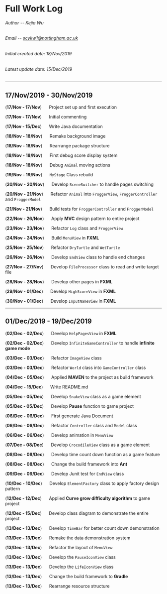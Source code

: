 # **Full Work Log**

###### Author -- Kejia Wu
###### Email -- scykw1@nottingham.ac.uk
###### Initial created date: 18/Nov/2019
###### Latest update date: 15/Dec/2019

----
## 17/Nov/2019 - 30/Nov/2019

(**17/Nov - 17/Nov**)&nbsp;&nbsp;&nbsp;&nbsp;&nbsp; Project set up and first execution 

(**17/Nov - 17/Nov**)&nbsp;&nbsp;&nbsp;&nbsp;&nbsp; Initial commenting

(**17/Nov - 15/Dec**)&nbsp;&nbsp;&nbsp;&nbsp;&nbsp; Write Java documentation

(**18/Nov - 18/Nov**)&nbsp;&nbsp;&nbsp;&nbsp;&nbsp; Remake background image

(**18/Nov - 18/Nov**)&nbsp;&nbsp;&nbsp;&nbsp;&nbsp; Rearrange package structure 

(**18/Nov - 18/Nov**)&nbsp;&nbsp;&nbsp;&nbsp;&nbsp; First debug score display system

(**18/Nov - 18/Nov**)&nbsp;&nbsp;&nbsp;&nbsp;&nbsp; Debug ```Animal``` moving actions

(**19/Nov - 19/Nov**)&nbsp;&nbsp;&nbsp;&nbsp;&nbsp; ```MyStage``` Class rebuild

(**20/Nov - 20/Nov**)&nbsp;&nbsp;&nbsp;&nbsp;&nbsp; Develop ```SceneSwitcher``` to handle pages switching

(**20/Nov - 21/Nov**)&nbsp;&nbsp;&nbsp;&nbsp;&nbsp; Refactor ```Animal``` into ```FroggerView```, ```FroggerController``` and ```FroggerModel```

(**21/Nov - 21/Nov**)&nbsp;&nbsp;&nbsp;&nbsp;&nbsp; Build tests for ```FroggerController``` and ```FroggerModel```

(**22/Nov - 26/Nov**)&nbsp;&nbsp;&nbsp;&nbsp;&nbsp; Apply **MVC** design pattern to entire project

(**23/Nov - 23/Nov**)&nbsp;&nbsp;&nbsp;&nbsp;&nbsp; Refactor ```Log``` class and ```FroggerView```

(**24/Nov - 24/Nov**)&nbsp;&nbsp;&nbsp;&nbsp;&nbsp; Build ```MenuView``` in **FXML**

(**25/Nov - 25/Nov**)&nbsp;&nbsp;&nbsp;&nbsp;&nbsp; Refactor ```DryTurtle``` and  ```WetTurtle```

(**26/Nov - 26/Nov**)&nbsp;&nbsp;&nbsp;&nbsp;&nbsp; Develop ```EndView``` class to handle end changes

(**27/Nov - 27/Nov**)&nbsp;&nbsp;&nbsp;&nbsp;&nbsp; Develop ```FileProcessor``` class to read and write target file

(**28/Nov - 28/Nov**)&nbsp;&nbsp;&nbsp;&nbsp;&nbsp; Develop other pages in **FXML**

(**29/Nov - 01/Dec**)&nbsp;&nbsp;&nbsp;&nbsp;&nbsp; Develop ```HighScoreView``` in **FXML**

(**30/Nov - 01/Dec**)&nbsp;&nbsp;&nbsp;&nbsp;&nbsp; Develop ```InputNameView``` in **FXML**

----
## 01/Dec/2019 - 19/Dec/2019

(**02/Dec - 02/Dec**)&nbsp;&nbsp;&nbsp;&nbsp;&nbsp; Develop ```HelpPagesView``` in **FXML**

(**02/Dec - 02/Dec**)&nbsp;&nbsp;&nbsp;&nbsp;&nbsp; Develop ```InfiniteGameController``` to handle **infinite game mode**

(**03/Dec - 03/Dec**)&nbsp;&nbsp;&nbsp;&nbsp;&nbsp; Refactor ```ImageView``` class

(**03/Dec - 03/Dec**)&nbsp;&nbsp;&nbsp;&nbsp;&nbsp; Refactor ```World``` class into ```GameController``` class

(**04/Dec - 05/Dec**)&nbsp;&nbsp;&nbsp;&nbsp;&nbsp; Applied **MAVEN** to the project as build framework

(**04/Dec - 15/Dec**)&nbsp;&nbsp;&nbsp;&nbsp;&nbsp; Write README.md

(**05/Dec - 05/Dec**)&nbsp;&nbsp;&nbsp;&nbsp;&nbsp; Develop ```SnakeView``` class as a game element

(**05/Dec - 05/Dec**)&nbsp;&nbsp;&nbsp;&nbsp;&nbsp; Develop **Pause** function to game project 

(**06/Dec - 06/Dec**)&nbsp;&nbsp;&nbsp;&nbsp;&nbsp; First generate Java Document

(**06/Dec - 06/Dec**)&nbsp;&nbsp;&nbsp;&nbsp;&nbsp; Refactor ```Controller``` class and ```Model``` class

(**06/Dec - 06/Dec**)&nbsp;&nbsp;&nbsp;&nbsp;&nbsp; Develop animation in ```MenuView``` 

(**07/Dec - 08/Dec**)&nbsp;&nbsp;&nbsp;&nbsp;&nbsp; Develop ```CrocodileView``` class as a game element

(**08/Dec - 08/Dec**)&nbsp;&nbsp;&nbsp;&nbsp;&nbsp; Develop time count down function as a game feature

(**08/Dec - 08/Dec**)&nbsp;&nbsp;&nbsp;&nbsp;&nbsp; Change the build framework into **Ant**

(**09/Dec - 09/Dec**)&nbsp;&nbsp;&nbsp;&nbsp;&nbsp; Develop Junit test for ```EndView``` class

(**10/Dec - 10/Dec**)&nbsp;&nbsp;&nbsp;&nbsp;&nbsp; Develop ```ElementFactory``` class to apply factory design pattern

(**12/Dec - 12/Dec**)&nbsp;&nbsp;&nbsp;&nbsp;&nbsp; Applied **Curve grow difficulty algorithm** to game project

(**12/Dec - 15/Dec**)&nbsp;&nbsp;&nbsp;&nbsp;&nbsp; Develop class diagram to demonstrate the entire project

(**13/Dec - 13/Dec**)&nbsp;&nbsp;&nbsp;&nbsp;&nbsp; Develop ```TimeBar``` for better count down demonstration

(**13/Dec - 13/Dec**)&nbsp;&nbsp;&nbsp;&nbsp;&nbsp; Remake the data demonstration system

(**13/Dec - 13/Dec**)&nbsp;&nbsp;&nbsp;&nbsp;&nbsp; Refactor the layout of ```MenuView```

(**13/Dec - 13/Dec**)&nbsp;&nbsp;&nbsp;&nbsp;&nbsp; Develop the ```PauseIconView``` class

(**13/Dec - 13/Dec**)&nbsp;&nbsp;&nbsp;&nbsp;&nbsp; Develop the ```LifeIconView``` class

(**13/Dec - 13/Dec**)&nbsp;&nbsp;&nbsp;&nbsp;&nbsp; Change the build framework to **Gradle**

(**13/Dec - 13/Dec**)&nbsp;&nbsp;&nbsp;&nbsp;&nbsp; Rearrange resource structure